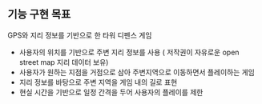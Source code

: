
## 기능 구현 목표
GPS와 지리 정보를 기반으로 한 타워 디펜스 게임
  - 사용자의 위치를 기반으로 주변 지리 정보를 사용 
    ( 저작권이 자유로운 open street map 지리 데이터 보유)
  - 사용자가 원하는 지점을 거점으로 삼아 주변지역으로 이동하면서 플레이하는 게임
  - 지리 정보를 바탕으로 주변 지역을 게임 내의 길로 표현
  - 현실 시간을 기반으로 일정 간격을 두어 사용자의 플레이를 제한


